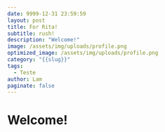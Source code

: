```yaml
---
date: 9999-12-31 23:59:59
layout: post
title: For Rita!
subtitle: rush!
description: "Welcome!"
image: /assets/img/uploads/profile.png
optimized_image: /assets/img/uploads/profile.png
category: "{{slug}}"
tags:
  - Teste
author: Lam
paginate: false
---
```

# Welcome!
